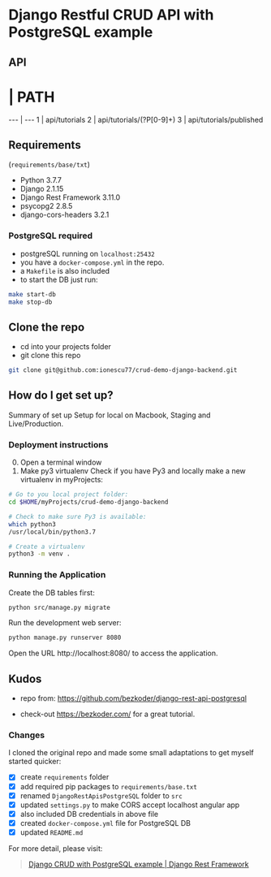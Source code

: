 # Django Restful CRUD API with PostgreSQL example

## API
# | PATH
--- | ---
1 | api/tutorials
2 | api/tutorials/(?P<pk>[0-9]+)
3 | api/tutorials/published


## Requirements
(`requirements/base/txt`)
- Python 3.7.7
- Django 2.1.15
- Django Rest Framework 3.11.0
- psycopg2 2.8.5
- django-cors-headers 3.2.1

### PostgreSQL required
- postgreSQL running on `localhost:25432`
- you have a `docker-compose.yml` in the repo.
- a `Makefile` is also included
- to start the DB just run:

```bash
make start-db
make stop-db
```

## Clone the repo
- cd into your projects folder
- git clone this repo

```bash
git clone git@github.com:ionescu77/crud-demo-django-backend.git
```

## How do I get set up?
Summary of set up Setup for local on Macbook, Staging and Live/Production.

### Deployment instructions

0. Open a terminal window
1. Make py3 virtualenv
Check if you have Py3 and locally make a new virtualenv in myProjects:

```bash
# Go to you local project folder:
cd $HOME/myProjects/crud-demo-django-backend

# Check to make sure Py3 is available:
which python3
/usr/local/bin/python3.7

# Create a virtualenv
python3 -m venv .
```


### Running the Application

Create the DB tables first:

```bash
python src/manage.py migrate
```
Run the development web server:

```bash
python manage.py runserver 8080
```
Open the URL http://localhost:8080/ to access the application.

## Kudos
- repo from:
https://github.com/bezkoder/django-rest-api-postgresql

- check-out <https://bezkoder.com/> for a great tutorial.

### Changes
I cloned the original repo and made some small adaptations to get myself started quicker:
- [X] create `requirements` folder
- [X] add required pip packages to `requirements/base.txt`
- [X] renamed `DjangoRestApisPostgreSQL` folder to `src`
- [X] updated `settings.py` to make CORS accept localhost angular app
- [X] also included DB credentials in above file
- [X] created `docker-compose.yml` file for PostgreSQL DB
- [X] updated `README.md`

For more detail, please visit:
> [Django CRUD with PostgreSQL example | Django Rest Framework](https://bezkoder.com/django-postgresql-crud-rest-framework/)
